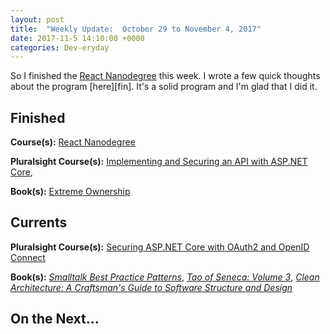 ```yaml
---
layout: post
title:  "Weekly Update:  October 29 to November 4, 2017"
date: 2017-11-5 14:10:00 +0000
categories: Dev-eryday
---
```

So I finished the [React Nanodegree][rnd] this week. I wrote a few quick thoughts about the program [here][fin]. It's a solid program and I'm glad that I did it.

Finished
--------
**Course(s):** [React Nanodegree][rnd]

**Pluralsight Course(s):** [Implementing and Securing an API with ASP.NET Core][core],

**Book(s):** [Extreme Ownership][eo]

Currents
--------
**Pluralsight Course(s):**  [Securing ASP.NET Core with OAuth2 and OpenID Connect][secure]

**Book(s):** *[Smalltalk Best Practice Patterns][sbp]*, *[Tao of Seneca: Volume 3][tao]*, *[Clean Architecture: A Craftsman's Guide to Software Structure and Design][clean]*

On the Next...
--------


[core]: https://app.pluralsight.com/library/courses/aspdotnetcore-implementing-securing-api/table-of-contents
[sbp]: https://www.amazon.com/Smalltalk-Best-Practice-Patterns-Kent/dp/013476904X
[rnd]: https://www.udacity.com/course/react-nanodegree--nd019
[tao]: https://tim.blog/2017/07/06/tao-of-seneca/
[secure]: https://app.pluralsight.com/library/courses/asp-dotnet-core-oauth2-openid-connect-securing/table-of-contents
[ux]: https://app.pluralsight.com/library/courses/flux-redux-mastering/table-of-contents
[core2]: https://app.pluralsight.com/library/courses/asp-dot-net-core-oauth/table-of-contents
[mf]: https://github.com/jpniederer/reactnd-MobileFlashcards
[clean]: https://www.amazon.com/Clean-Architecture-Craftsmans-Software-Structure/dp/0134494164/
[is4]: http://docs.identityserver.io/en/release/
[es6]: https://app.pluralsight.com/library/courses/rapid-es6-training/table-of-contents
[cow]: https://www.amazon.com/Purple-Cow-New-Transform-Remarkable/dp/1591843170/
[ml]: https://app.pluralsight.com/library/courses/play-by-play-machine-learning-exposed/table-of-contents
[eo]: https://www.amazon.com/Extreme-Ownership-U-S-Navy-SEALs-ebook/dp/B00VE4Y0Z2/